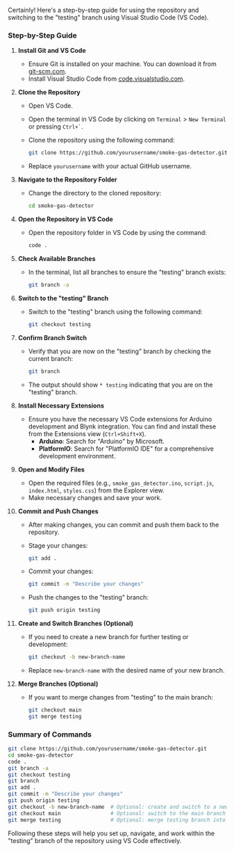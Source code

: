 Certainly! Here's a step-by-step guide for using the repository and switching to the "testing" branch using Visual Studio Code (VS Code).

### Step-by-Step Guide

1. **Install Git and VS Code**
   - Ensure Git is installed on your machine. You can download it from [git-scm.com](https://git-scm.com/).
   - Install Visual Studio Code from [code.visualstudio.com](https://code.visualstudio.com/).

2. **Clone the Repository**
   - Open VS Code.
   - Open the terminal in VS Code by clicking on `Terminal` > `New Terminal` or pressing `` Ctrl+` ``.
   - Clone the repository using the following command:

     ```bash
     git clone https://github.com/yourusername/smoke-gas-detector.git
     ```
   - Replace `yourusername` with your actual GitHub username.

3. **Navigate to the Repository Folder**
   - Change the directory to the cloned repository:

     ```bash
     cd smoke-gas-detector
     ```

4. **Open the Repository in VS Code**
   - Open the repository folder in VS Code by using the command:

     ```bash
     code .
     ```

5. **Check Available Branches**
   - In the terminal, list all branches to ensure the "testing" branch exists:

     ```bash
     git branch -a
     ```

6. **Switch to the "testing" Branch**
   - Switch to the "testing" branch using the following command:

     ```bash
     git checkout testing
     ```

7. **Confirm Branch Switch**
   - Verify that you are now on the "testing" branch by checking the current branch:

     ```bash
     git branch
     ```

   - The output should show `* testing` indicating that you are on the "testing" branch.

8. **Install Necessary Extensions**
   - Ensure you have the necessary VS Code extensions for Arduino development and Blynk integration. You can find and install these from the Extensions view (`Ctrl+Shift+X`).
     - **Arduino**: Search for "Arduino" by Microsoft.
     - **PlatformIO**: Search for "PlatformIO IDE" for a comprehensive development environment.

9. **Open and Modify Files**
   - Open the required files (e.g., `smoke_gas_detector.ino`, `script.js`, `index.html`, `styles.css`) from the Explorer view.
   - Make necessary changes and save your work.

10. **Commit and Push Changes**
    - After making changes, you can commit and push them back to the repository.
    - Stage your changes:

      ```bash
      git add .
      ```

    - Commit your changes:

      ```bash
      git commit -m "Describe your changes"
      ```

    - Push the changes to the "testing" branch:

      ```bash
      git push origin testing
      ```

11. **Create and Switch Branches (Optional)**
    - If you need to create a new branch for further testing or development:

      ```bash
      git checkout -b new-branch-name
      ```

    - Replace `new-branch-name` with the desired name of your new branch.

12. **Merge Branches (Optional)**
    - If you want to merge changes from "testing" to the main branch:

      ```bash
      git checkout main
      git merge testing
      ```

### Summary of Commands

```bash
git clone https://github.com/yourusername/smoke-gas-detector.git
cd smoke-gas-detector
code .
git branch -a
git checkout testing
git branch
git add .
git commit -m "Describe your changes"
git push origin testing
git checkout -b new-branch-name  # Optional: create and switch to a new branch
git checkout main                # Optional: switch to the main branch
git merge testing                # Optional: merge testing branch into main
```

Following these steps will help you set up, navigate, and work within the "testing" branch of the repository using VS Code effectively.